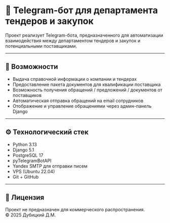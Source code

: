 # 🤖 Telegram-бот для департамента тендеров и закупок

Проект реализует Telegram-бота, предназначенного для автоматизации взаимодействия между департаментом тендеров и закупок и потенциальными поставщиками.

---

## 📌 Возможности

- Выдача справочной информации о компании и тендерах  
- Предоставление пакета документов для квалификации поставщика  
- Возможность получения обращений / предложений / документов от поставщиков  
- Автоматическая отправка обращений на email сотрудников  
- Отображение и управление обращениями через админ-панель Django  

---

## ⚙️ Технологический стек

- Python 3.13  
- Django 5.1  
- PostgreSQL 17  
- pyTelegramBotAPI  
- Yandex SMTP для отправки писем  
- VPS (Ubuntu 22.04)  
- Git + GitHub  

---

## 🧾 Лицензия

Проект не предназначен для коммерческого распространения.  
© 2025 Дубицкий Д.М.
